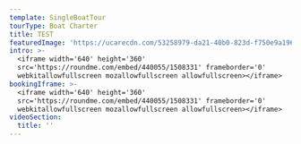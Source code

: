 ```yaml
---
template: SingleBoatTour
tourType: Boat Charter
title: TEST
featuredImage: 'https://ucarecdn.com/53258979-da21-40b0-823d-f750e9a196ed/'
intro: >-
  <iframe width='640' height='360'
  src='https://roundme.com/embed/440055/1508331' frameborder='0'
  webkitallowfullscreen mozallowfullscreen allowfullscreen></iframe>
bookingIframe: >-
  <iframe width='640' height='360'
  src='https://roundme.com/embed/440055/1508331' frameborder='0'
  webkitallowfullscreen mozallowfullscreen allowfullscreen></iframe>
videoSection:
  title: ''
---
```


